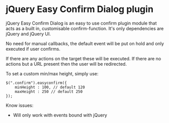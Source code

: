 # jQuery Easy Confirm Dialog plugin

jQuery Easy Confirm Dialog is an easy to use confirm plugin module that acts as a built in, customisable confirm-function. It's only dependencies are jQuery and jQuery UI.

No need for manual callbacks, the default event will be put on hold and only executed if user confirms.

If there are any actions on the target these will be executed. If there are no actions but a URL present then the user will be redirected.

To set a custom min/max height, simply use:

    $(".confirm").easyconfirm({
        minHeight : 100, // default 120
        maxHeight : 250 // default 250
    });

Know issues:
* Will only work with events bound with jQuery
